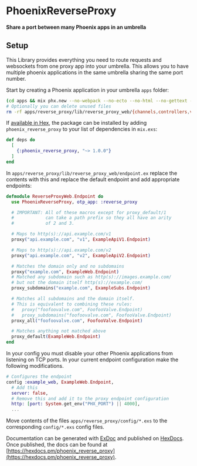 # PhoenixReverseProxy

**Share a port between many Phoenix apps in an umbrella**

## Setup
This Library provides everything you need to route requests and websockets
from one proxy app into your umbrella. This allows you to have multiple phoenix
applications in the same umbrella sharing the same port number.

Start by creating a Phoenix application in your umbrella `apps` folder:
  ```bash
  (cd apps && mix phx.new --no-webpack --no-ecto --no-html --no-gettext --no-dashboard reverse_proxy)
  # Optionally you can delete unused files
  rm -rf apps/reverse_proxy/lib/reverse_proxy_web/{channels,controllers,views}
  ```

If [available in Hex](https://hex.pm/docs/publish), the package can be installed
by adding `phoenix_reverse_proxy` to your list of dependencies in `mix.exs`:

```elixir
def deps do
  [
    {:phoenix_reverse_proxy, "~> 1.0.0"}
  ]
end
```

In `apps/reverse_proxy/lib/reverse_proxy_web/endpoint.ex` replace the contents with
this and replace the default endpoint and add appropriate endpoints:
  ```elixir
  defmodule ReverseProxyWeb.Endpoint do
    use PhoenixReverseProxy, otp_app: :reverse_proxy

    # IMPORTANT: All of these macros except for proxy_default/1
    #            can take a path prefix so they all have an arity
    #            of 2 and 3.

    # Maps to http(s)://api.example.com/v1
    proxy("api.example.com", "v1", ExampleApiV1.Endpoint)

    # Maps to http(s)://api.example.com/v2
    proxy("api.example.com", "v2", ExampleApiV2.Endpoint)

    # Matches the domain only and no subdomains
    proxy("example.com", ExampleWeb.Endpoint)
    # Matched any subdomain such as http(s)://images.example.com/
    # but not the domain itself http(s)://example.com/
    proxy_subdomains("example.com", ExampleSubs.Endpoint)

    # Matches all subdomains and the domain itself.
    # This is equivalent to combining these rules:
    #   proxy("foofoovalve.com", FoofooValve.Endpoint)
    #   proxy_subdomains("foofoovalve.com", FoofooValve.Endpoint)
    proxy_all("foofoovalve.com", FoofooValve.Endpoint)

    # Matches anything not matched above
    proxy_default(ExampleWeb.Endpoint)
  end
  ```

In your config you must disable your other Phoenix applications from
listening on TCP ports. In your current endpoint configuration make the
following modifications.

  ```elixir
  # Configures the endpoint
  config :example_web, ExampleWeb.Endpoint,
    # Add this
    server: false,
    # Remove this and add it to the proxy endpoint configuration
    http: [port: System.get_env("PHX_PORT") || 4000],
    ...
  ```

Move contents of the files `apps/reverse_proxy/config/*.exs` to the
corresponding `config/*.exs` config files.

Documentation can be generated with [ExDoc](https://github.com/elixir-lang/ex_doc)
and published on [HexDocs](https://hexdocs.pm). Once published, the docs can
be found at [https://hexdocs.pm/phoenix_reverse_proxy](https://hexdocs.pm/phoenix_reverse_proxy).

